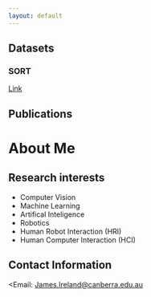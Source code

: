 ```yaml
---
layout: default
---
```


## Datasets
### SORT
<a href="https://james-ireland.github.io/Datasets">Link</a>

## Publications

# About Me

## Research interests  
* Computer Vision 
* Machine Learning 
* Artifical Inteligence  
* Robotics
* Human Robot Interaction (HRI) 
* Human Computer Interaction (HCI) 

## Contact Information
<Email: James.Ireland@canberra.edu.au
